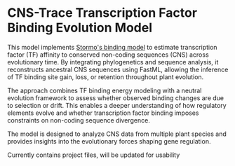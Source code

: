 # CNS-Trace Transcription Factor Binding Evolution Model

This model implements [Stormo's binding model](https://doi.org/10.1093/bioinformatics/16.1.16) to estimate transcription factor (TF) affinity to conserved non-coding sequences (CNS) across evolutionary time. By integrating phylogenetics and sequence analysis, it reconstructs ancestral CNS sequences using FastML, allowing the inference of TF binding site gain, loss, or retention throughout plant evolution.

The approach combines TF binding energy modeling with a neutral evolution framework to assess whether observed binding changes are due to selection or drift. This enables a deeper understanding of how regulatory elements evolve and whether transcription factor binding imposes constraints on non-coding sequence divergence. 

The model is designed to analyze CNS data from multiple plant species and provides insights into the evolutionary forces shaping gene regulation.

Currently contains project files, will be updated for usability
